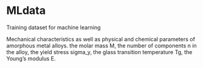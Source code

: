 # MLdata
Training dataset for machine learning

Mechanical characteristics as well as physical and chemical parameters of amorphous metal alloys. the molar
mass M, the number of components n in the alloy, the yield stress sigma_y, the glass transition temperature Tg, the Young’s
modulus E.
